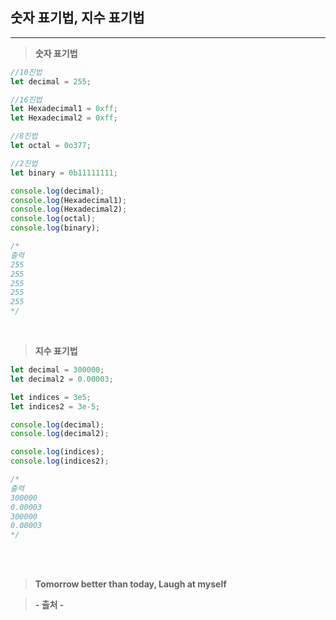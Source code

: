 ## 숫자 표기법, 지수 표기법

---

> **숫자 표기법**

```javascript
//10진법
let decimal = 255;

//16진법
let Hexadecimal1 = 0xff;
let Hexadecimal2 = 0xff;

//8진법
let octal = 0o377;

//2진법
let binary = 0b11111111;

console.log(decimal);
console.log(Hexadecimal1);
console.log(Hexadecimal2);
console.log(octal);
console.log(binary);

/*
출력
255
255
255
255
255
*/
```

<br>

> **지수 표기법**

```javascript
let decimal = 300000;
let decimal2 = 0.00003;

let indices = 3e5;
let indices2 = 3e-5;

console.log(decimal);
console.log(decimal2);

console.log(indices);
console.log(indices2);

/*
출력
300000
0.00003
300000
0.00003
*/
```

<br><br>

> **Tomorrow better than today, Laugh at myself**

> **- 출처 -**
